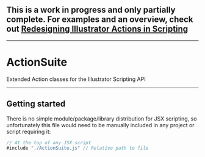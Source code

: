 ## This is a work in progress and only partially complete. For examples and an overview, check out [Redesigning Illustrator Actions in Scripting](https://github.com/Inventsable/Redesigning-Illustrator-Actions-in-Scripting)

---

# ActionSuite

Extended Action classes for the Illustrator Scripting API

---

## Getting started

There is no simple module/package/library distribution for JSX scripting, so unfortunately this file would need to be manually included in any project or script requiring it:

```js
// At the top of any JSX script
#include "./ActionSuite.js" // Relative path to file
```
